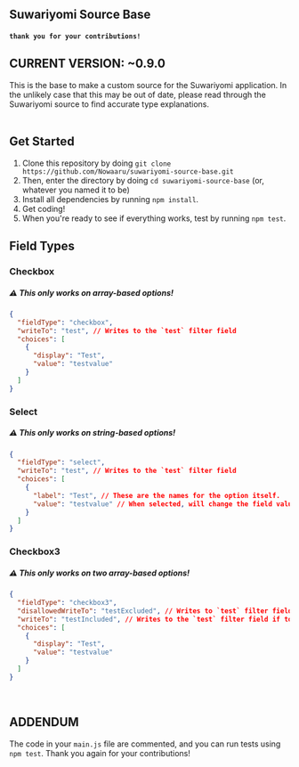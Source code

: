 <h2>Suwariyomi Source Base</h2>
<h4><code>thank you for your contributions!</code></h4>
<h2> CURRENT VERSION: <b>~0.9.0</b></h2>
This is the base to make a custom source for the Suwariyomi
application. In the unlikely case that this may be out of date, please read through the Suwariyomi source to find accurate type explanations.
<br/><br/>
<h2>Get Started</h2>

1. Clone this repository by doing `git clone https://github.com/Nowaaru/suwariyomi-source-base.git`
2. Then, enter the directory by doing `cd suwariyomi-source-base` (or, whatever you named it to be)
3. Install all dependencies by running `npm install`.
4. Get coding!
5. When you're ready to see if everything works, test by running `npm test`.

<h2>Field Types</h2>
<h3>Checkbox</h3>

##### ⚠️ This only works on array-based options!

```json
{
  "fieldType": "checkbox",
  "writeTo": "test", // Writes to the `test` filter field
  "choices": [
    {
      "display": "Test",
      "value": "testvalue"
    }
  ]
}
```

<h3>Select</h3>

##### ⚠️ This only works on string-based options!

```json
{
  "fieldType": "select",
  "writeTo": "test", // Writes to the `test` filter field
  "choices": [
    {
      "label": "Test", // These are the names for the option itself.
      "value": "testvalue" // When selected, will change the field value to "testvalue".
    }
  ]
}
```

<h3>Checkbox3</h3>

##### ⚠️ This only works on **two** array-based options!

```json
{
  "fieldType": "checkbox3",
  "disallowedWriteTo": "testExcluded", // Writes to `test` filter field if toggled off
  "writeTo": "testIncluded", // Writes to the `test` filter field if toggled on
  "choices": [
    {
      "display": "Test",
      "value": "testvalue"
    }
  ]
}
```

<br/>
<h2>ADDENDUM</h2>

The code in your <code>main.js</code> file are commented, and you can run tests using <code>npm test</code>. Thank you again for your contributions!
